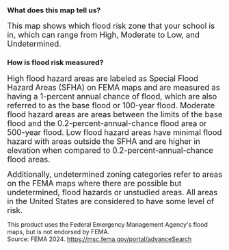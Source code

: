 ### What does this map tell us?
<span style="font-size:18px;">This map shows which flood risk zone that your school is in, which can range from High, Moderate to Low, and Undetermined. </span>

### How is flood risk measured?
<span style="font-size:18px;">High flood hazard areas are labeled as Special Flood Hazard Areas (SFHA) on FEMA maps and are measured as having a 1-percent annual chance of flood, which are also referred to as the base flood or 100-year flood. Moderate flood hazard areas are areas between the limits of the base flood and the 0.2-percent-annual-chance flood area or 500-year flood. Low flood hazard areas have minimal flood hazard with areas outside the SFHA and are higher in elevation when compared to 0.2-percent-annual-chance flood areas. 

<span style="font-size:18px;">Additionally, undetermined zoning categories refer to areas on the FEMA maps where there are possible but undetermined, flood hazards or unstudied areas. All areas in the United States are considered to have some level of risk. </span>

This product uses the Federal Emergency Management Agency's flood maps, but is not endorsed by FEMA.  
Source: FEMA 2024. https://msc.fema.gov/portal/advanceSearch   
